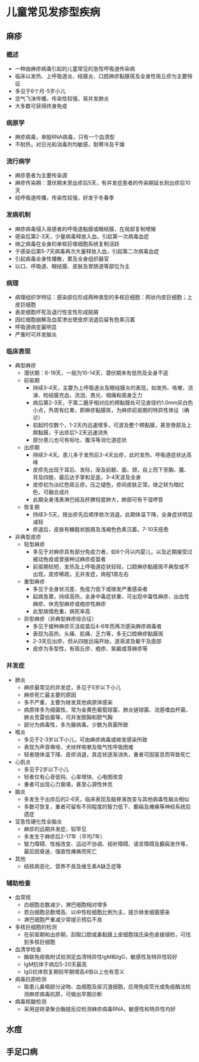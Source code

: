 # 儿童常见发疹型疾病
## 麻疹
### 概述
- 一种由麻疹病毒引起的儿童常见的急性呼吸道传染病
- 临床以发热、上呼吸道炎、结膜炎、口腔麻疹黏膜斑及全身性斑丘疹为主要特征
- 多见于6个月-5岁小儿
- 空气飞沫传播，传染性较强，易并发肺炎
- 大多数可获得终身免疫
### 病原学
- 麻疹病毒，单股RNA病毒，只有一个血清型
- 不耐热，对日光和消毒剂均敏感，耐寒冷及干燥
### 流行病学
- 麻疹患者为主要传染源
- 麻疹传染期：潜伏期末至出疹后5天，有并发症患者的传染期延长到出疹后10天
- 经呼吸道传播，传染性较强，好发于冬春季
### 发病机制
- 麻疹病毒侵入易感者的呼吸道黏膜或眼结膜，在局部复制增殖
- 感染后第2-3天，少量病毒释放入血，引起第一次病毒血症
- 继之病毒在全身的单核巨噬细胞系统复制活跃
- 于感染后第5-7天病毒再次大量释放入血，引起第二次病毒血症
- 引起病毒全身性播散，累及全身组织器官
- 以口、呼吸道、眼结膜、皮肤及胃肠道等部位为主
### 病理
- 病理组织学特征：感染部位形成两种类型的多核巨细胞：网状内皮巨细胞；上皮巨细胞
- 表皮细胞坏死及退行性变性形成脱屑
- 因红细胞崩解及血浆渗出使皮疹消退后留有色素沉着
- 呼吸道病变最明显
- 严重时可并发脑炎
### 临床表现
- 典型麻疹
  - 潜伏期：6-18天，一般为10-14天，潜伏期末有低热及全身不适
  - 前驱期
    - 持续3-4天，主要为上呼吸道炎及眼结膜炎的表现，如发热、咳嗽、流涕、睑结膜充血、流泪、畏光、咽痛和周身乏力
    - 病后第2-3天，于第二磨牙相对应的颊黏膜处可见直径约1.0mm灰白色小点，外周有红晕，即麻疹黏膜斑，为麻疹前驱期的特异性体征（确诊）
    - 初起时仅数个，1-2天内迅速增多，可波及整个颊黏膜，甚至唇部及上腭黏膜，于出疹后1-2天迅速消失
    - 部分患儿也可有呕吐、腹泻等消化道症状 
  - 出疹期
    - 持续3-4天。患儿多于发热后3-4天出疹，此时发热、呼吸道症状达高峰
    - 皮疹先出现于耳后、发际，渐及前额、面、颈，自上而下至胸、腹、背及四肢，最后达手掌和足底，3-4天波及全身
    - 皮疹初为淡红色斑丘疹，压之褪色，疹间皮肤正常。继之转为暗红色，可融合成片
    - 此期全身浅表淋巴结及肝脾轻度肿大，肺部可有干湿啰音
  - 恢复期
    - 持续3-5天，按出疹先后顺序依次消退。此期体温下降，全身症状明显减轻
    - 疹退后，皮肤有糠麸状脱屑及浅褐色色素沉着。7-10天痊愈
- 非典型皮疹
  - 轻型麻疹
    - 多见于对麻疹具有部分免疫力者，如6个月以内婴儿，以及近期接受过被动免疫或曾接种过麻疹疫苗者
    - 前驱期较短，发热及上呼吸道症状较轻，口腔麻疹黏膜斑不典型或不出现，皮疹稀疏，无并发症，病程1周左右
  - 重型麻疹
    - 多见于全身状况差、免疫力低下或继发严重感染者
    - 起病急骤，持续高热，全身中毒症状重，可出现中毒性麻疹、出血性麻疹、休克型麻疹或疱疹性麻疹
    - 此型病情危重，病死率高
  - 异型麻疹（非典型麻疹综合征）
    - 多见于接种麻疹灭活疫苗后4-6年而再次感染麻疹病毒者
    - 表现为高热、头痛、肌痛、乏力等，多无口腔麻疹黏膜斑
    - 2-3天后出疹，但从四肢远端开始，逐渐波及躯干及面部
    - 皮疹为多型性，有斑丘疹、疱疹、紫癜或荨麻疹等
### 并发症
- 肺炎
  - 麻疹最常见的并发症，多见于5岁以下小儿
  - 麻疹死亡最主要的原因
  - 多不严重，主要为继发其他病原体感染
  - 病原体多为细菌性，常为金黄色葡萄球菌、肺炎链球菌、流感嗜血杆菌、肺炎克雷伯菌等，可并发脓胸和脓气胸
  - 部分为病毒性，多为腺病毒。少数为真菌所致
- 喉炎 
  - 多见于2-3岁以下小儿，可由麻疹病毒或继发感染所致
  - 表现为声音嘶哑、犬吠样咳嗽及吸气性呼吸困难
  - 轻者随体温下降、皮疹消退，其症状逐渐消失，重者可因窒息而导致死亡
- 心肌炎 
  - 多见于2岁以下小儿
  - 轻者仅有心音低钝、心率增快、心电图改变
  - 重者可出现心力衰竭，甚至心源性休克 
- 脑炎 
  - 多发生于出疹后的2-6天，临床表现及脑脊液改变与其他病毒性脑炎相似
  - 多数可恢复，重者可留有不同程度的智力低下、癫痫及瘫痪等神经系统后遗症
- 亚急性硬化性全脑炎 
  - 麻疹的远期并发症，较罕见
  - 多发生于麻疹后2-17年（平均7年）
  - 智力障碍、性格改变、运动不协调、视听障碍、语言障碍及癫痫发作等，最后因昏迷、强直性瘫痪而死亡
- 其他 
  - 结核病恶化、营养不良及维生素A缺乏症等
### 辅助检查
- 血常规 
  - 白细胞总数减少，淋巴细胞相对增多
  - 若白细胞总数增高、以中性粒细胞比例为主，提示继发细菌感染
  - 淋巴细胞严重减少常提示预后不良
- 多核巨细胞的检测 
  - 在前驱期和出疹期，刮取口腔或鼻黏膜上皮细胞瑞氏染色直接镜检，可找到多核巨细胞
- 血清学检查 
  - 酶联免疫吸附试验测定血清特异性IgM和IgG，敏感性及特异性较好
  - IgM抗体于病后5-20天最高
  - IgG抗体恢复期较早期增高4倍以上也有意义
- 病毒抗原检测 
  - 取患儿鼻咽部分泌物、血细胞及尿沉渣细胞，应用免疫荧光或免疫酶法检测麻疹病毒抗原，可做出早期诊断
- 病毒核酸检测 
  - 采用逆转录聚合酶链反应检测麻疹病毒RNA，敏感性和特异性均好
## 水痘
## 手足口病